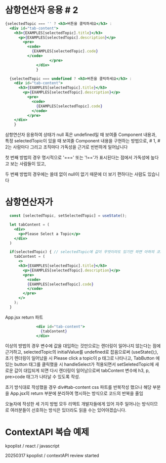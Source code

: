 # 삼항연산자 응용 # 2

```jsx
{selectedTopic === '' ? <h3>버튼을 클릭하세요</h3> : 
  <div id="tab-content">
    <h3>{EXAMPLES[selectedTopic].title}</h3>
      <p>{EXAMPLES[selectedTopic].description}</p>
        <pre>
          <code>
            {EXAMPLES[selectedTopic].code}
          </code>
                    </pre>
              </div>
              }
```
```jsx
  {selectedTopic === undefined ? <h3>버튼을 클릭하세요</h3> : 
    <div id="tab-content">
      <h3>{EXAMPLES[selectedTopic].title}</h3>
        <p>{EXAMPLES[selectedTopic].description}</p>
          <pre>
            <code>
              {EXAMPLES[selectedTopic].code}
            </code>
          </pre>
    </div>
    }
```

삼항연산자 응용하여 상태가 null 혹은 undefined일 때 보여줄 Component 내용과, 특정 selectedTopic이 있을 때 보여줄 Component 내용을 구현하는 방법으로, # 1, # 2는 사람마다 그리고 조직마다 가독성을 근거로 빈번하게 일어납니다

첫 번째 방법의 경우 명시적으로 '===' 또는 '!=='가 표시된다는 점에서 가독성에 높다고 보는 사람들이 있고,

두 번째 방법의 경우에는 쓸데 없이 null이 없기 때문에 더 보기 편하다는 사람도 있습니다

# 삼항연산자가

```jsx
  const [selectedTopic, setSelectedTopic] = useState();

  let tabContent = (
    <div>
      <p>Please Select a Topic</p>
    </div>  
  ) 

  if(selectedTopic) { // selectedTopic에 값이 무엇이라도 있기만 하면 아하의 코드가 실행
    tabContent = (
      <>
      <h3>{EXAMPLES[selectedTopic].title}</h3>
        <p>{EXAMPLES[selectedTopic].description}</p>
        <pre>
          <code>
          {EXAMPLES[selectedTopic].code}
          </code>
        </pre>
      </>
    );
  }
```
App.jsx return 파트
```jsx
              <div id="tab-content">
                {tabContent}
              </div>
```

이상의 방법의 경우 변수에 값을 대입하는 것만으로는 렌더링이 일어나지 않는다는 점에 근거하고, 
selectedTopic의 initialValue를 undefined로 잡음으로써 (useState();),
초기 렌더링이 일어났을 시 Please click a topic이 p 태그로 나타나고,
TabButton 에 있는 button 태그를 클릭했을 시 handleSelect가 적용되면서 setSeletedTopic에 새로운 값이 대입되게 되면 다시 렌더링이 일어남으로써 tabContent 변수에 h3, p, pre>code 태그가 나타날 수 있도록 작성.

초기 방식대로 작성했을 경우 div#tab-content css 파트를 반복작성 했으나 해당 부분을 App.jsx의 return 부분에 분리하여 명시하는 방식으로 코드의 반복을 줄임

오늘자에 작성한 세 가지 방법 모두 리액트 개발자들에게 있어 자주 일어나는 방식이므로 여러분들이 선호하는 방식은 있더라도 읽을 수는 있어야겠습니다.

# ContextAPI 복습 예제
kpoplist / react / javascript

20250317 kpoplist / contextAPI review started